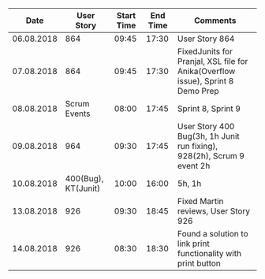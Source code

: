Date          | User Story    | Start Time    | End Time      | Comments        |
------------- | ------------- | ------------- | ------------- | -------------   |
06.08.2018    | 864           | 09:45         | 17:30         | User Story 864  |
07.08.2018    | 864           | 09:45         | 17:30         | FixedJunits for Pranjal, XSL file for Anika(Overflow issue), Sprint 8 Demo Prep |
08.08.2018    | Scrum Events  | 08:00         | 17:45         | Sprint 8, Sprint 9 |
09.08.2018    | 964           | 09:30         | 17:45         | User Story 400 Bug(3h, 1h Junit run fixing), 928(2h), Scrum 9 event 2h |
10.08.2018    | 400(Bug), KT(Junit) | 10:00   | 16:00         | 5h, 1h          |
13.08.2018    | 926           | 09:30         | 18:45         | Fixed Martin reviews, User Story 926 |
14.08.2018    | 926           | 08:30         | 18:30         | Found a solution to link print functionality with print button | 
